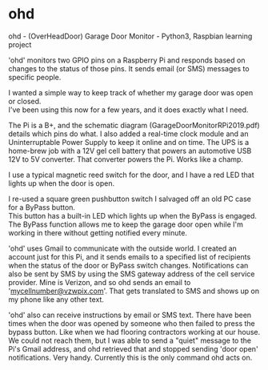 # ohd

ohd - (OverHeadDoor) Garage Door Monitor - Python3, Raspbian learning project

'ohd' monitors two GPIO pins on a Raspberry Pi and responds based on changes to
the status of those pins.  It sends email (or SMS) messages to specific people.

I wanted a simple way to keep track of whether my garage door was open or closed.  
I've been using this now for a few years, and it does exactly what I need.

The Pi is a B+, and the schematic diagram (GarageDoorMonitorRPi2019.pdf) details which pins do what.
I also added a real-time clock module and an Uninterruptable Power Supply to keep it online and
on time.  The UPS is a home-brew job with a 12V gel cell battery that powers an automotive USB
12V to 5V converter.  That converter powers the Pi.  Works like a champ.

I use a typical magnetic reed switch for the door, and I have a red LED that lights up when the door is open.

I re-used a square green pushbutton switch I salvaged off an old PC case for a ByPass button.  
This button has a built-in LED which lights up when the ByPass is engaged.  The ByPass function
allows me to keep the garage door open while I'm working in there without getting notified
every minute.

'ohd' uses Gmail to communicate with the outside world.  I created an account just for this Pi,
and it sends emails to a specified list of recipients when the status of the door or ByPass switch
changes.  Notifications can also be sent by SMS by using the SMS gateway address of the cell service
provider.  Mine is Verizon, and so ohd sends an email to 'mycellnumber@vzwpix.com'.  That gets
translated to SMS and shows up on my phone like any other text.

'ohd' also can receive instructions by email or SMS text.  There have been times when the door was opened by
someone who then failed to press the bypass button.  Like when we had flooring contractors working at
our house.  We could not reach them, but I was able to send a "quiet" message to the Pi's Gmail address,
and ohd retrieved that and stopped sending 'door open' notifications.  Very handy.  Currently this is the
only command ohd acts on.
